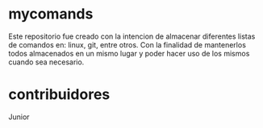 # mycomands

Este repositorio fue creado con la intencion de almacenar diferentes listas de comandos en: linux, git, entre otros. Con la finalidad de mantenerlos todos almacenados en un mismo lugar y poder hacer uso de los mismos cuando sea necesario.

# contribuidores

Junior